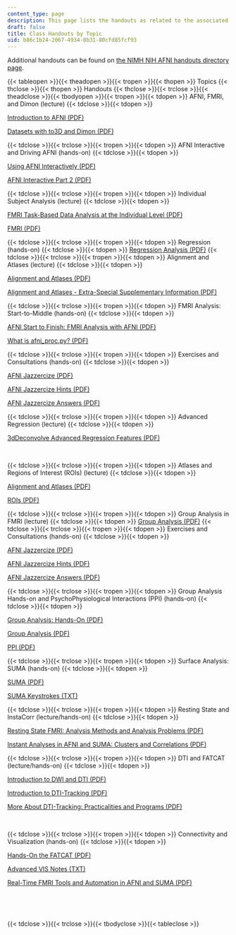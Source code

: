 ```yaml
---
content_type: page
description: This page lists the handouts as related to the associated training topics.
draft: false
title: Class Handouts by Topic
uid: b86c1b24-2067-4934-8b31-80cfd85fcf93
---
```

Additional handouts can be found on [the NIMH NIH AFNI handouts directory page](https://afni.nimh.nih.gov/pub/dist/edu/latest/afni_handouts/).

{{< tableopen >}}{{< theadopen >}}{{< tropen >}}{{< thopen >}}
Topics
{{< thclose >}}{{< thopen >}}
Handouts
{{< thclose >}}{{< trclose >}}{{< theadclose >}}{{< tbodyopen >}}{{< tropen >}}{{< tdopen >}}
AFNI, FMRI, and Dimon (lecture)
{{< tdclose >}}{{< tdopen >}}

[Introduction to AFNI (PDF)](https://afni.nimh.nih.gov/pub/dist/edu/latest/afni_handouts/afni01_intro.pdf)

[Datasets with to3D and Dimon (PDF)](https://afni.nimh.nih.gov/pub/dist/edu/latest/afni_handouts/afni02_to3d.pdf)

{{< tdclose >}}{{< trclose >}}{{< tropen >}}{{< tdopen >}}
AFNI Interactive and Driving AFNI (hands-on)
{{< tdclose >}}{{< tdopen >}}

[Using AFNI Interactively (PDF)](https://afni.nimh.nih.gov/pub/dist/edu/latest/afni_handouts/afni03_interactive.pdf)

[AFNI Interactive Part 2 (PDF)](https://afni.nimh.nih.gov/pub/dist/edu/latest/afni_handouts/AFNI_interactive2.pdf)

{{< tdclose >}}{{< trclose >}}{{< tropen >}}{{< tdopen >}}
Individual Subject Analysis (lecture)
{{< tdclose >}}{{< tdopen >}}

[FMRI Task-Based Data Analysis at the Individual Level (PDF)](https://afni.nimh.nih.gov/pub/dist/edu/latest/afni_handouts/afni22_indiana.pdf)

[FMRI (PDF)](https://afni.nimh.nih.gov/pub/dist/edu/latest/afni_handouts/afni04_fmri.pdf)

{{< tdclose >}}{{< trclose >}}{{< tropen >}}{{< tdopen >}}
Regression (hands-on)
{{< tdclose >}}{{< tdopen >}}
[Regression Analysis (PDF)](https://afni.nimh.nih.gov/pub/dist/edu/latest/afni_handouts/afni05_regression.pdf)
{{< tdclose >}}{{< trclose >}}{{< tropen >}}{{< tdopen >}}
Alignment and Atlases (lecture)
{{< tdclose >}}{{< tdopen >}}

[Alignment and Atlases (PDF)](https://afni.nimh.nih.gov/pub/dist/edu/latest/afni_handouts/afni10_volreg_talairach.pdf)

[Alignment and Atlases - Extra-Special Supplementary Information (PDF)](https://afni.nimh.nih.gov/pub/dist/edu/latest/afni_handouts/afni10_volreg_talairach_extras.pdf) 

{{< tdclose >}}{{< trclose >}}{{< tropen >}}{{< tdopen >}}
FMRI Analysis: Start-to-Middle (hands-on)
{{< tdclose >}}{{< tdopen >}}

[AFNI Start to Finish: FMRI Analysis with AFNI (PDF)](https://afni.nimh.nih.gov/pub/dist/edu/latest/afni_handouts/afni16_start_to_finish.pdf)

[What is afni\_proc.py? (PDF)](https://afni.nimh.nih.gov/pub/dist/edu/latest/afni_handouts/afni_proc.pdf)

{{< tdclose >}}{{< trclose >}}{{< tropen >}}{{< tdopen >}}
Exercises and Consultations (hands-on)
{{< tdclose >}}{{< tdopen >}}

[AFNI Jazzercize (PDF)](https://afni.nimh.nih.gov/pub/dist/edu/latest/afni_handouts/afni19_jazz.pdf)

[AFNI Jazzercize Hints (PDF)](https://afni.nimh.nih.gov/pub/dist/edu/latest/afni_handouts/afni19_jazz_hints.pdf)

[AFNI Jazzercize Answers (PDF)](https://afni.nimh.nih.gov/pub/dist/edu/latest/afni_handouts/afni19_jazz_answers.pdf)

{{< tdclose >}}{{< trclose >}}{{< tropen >}}{{< tdopen >}}
Advanced Regression (lecture)
{{< tdclose >}}{{< tdopen >}}

[3dDeconvolve Advanced Regression Features (PDF)](https://afni.nimh.nih.gov/pub/dist/edu/latest/afni_handouts/afni07_advanced.pdf)

 

{{< tdclose >}}{{< trclose >}}{{< tropen >}}{{< tdopen >}}
Atlases and Regions of Interest (ROIs) (lecture)
{{< tdclose >}}{{< tdopen >}}

[Alignment and Atlases (PDF)](https://afni.nimh.nih.gov/pub/dist/edu/latest/afni_handouts/afni10_volreg_talairach.pdf)

[ROIs (PDF)](https://afni.nimh.nih.gov/pub/dist/edu/latest/afni_handouts/afni11_roi.pdf)

{{< tdclose >}}{{< trclose >}}{{< tropen >}}{{< tdopen >}}
Group Analysis in FMRI (lecture)
{{< tdclose >}}{{< tdopen >}}
[Group Analysis (PDF)](https://afni.nimh.nih.gov/pub/dist/edu/latest/afni_handouts/afni24_GroupAna.pdf)
{{< tdclose >}}{{< trclose >}}{{< tropen >}}{{< tdopen >}}
Exercises and Consultations (hands-on)
{{< tdclose >}}{{< tdopen >}}

[AFNI Jazzercize (PDF)](https://afni.nimh.nih.gov/pub/dist/edu/latest/afni_handouts/afni19_jazz.pdf)

[AFNI Jazzercize Hints (PDF)](https://afni.nimh.nih.gov/pub/dist/edu/latest/afni_handouts/afni19_jazz_hints.pdf)

[AFNI Jazzercize Answers (PDF)](https://afni.nimh.nih.gov/pub/dist/edu/latest/afni_handouts/afni19_jazz_answers.pdf)

{{< tdclose >}}{{< trclose >}}{{< tropen >}}{{< tdopen >}}
Group Analysis Hands-on and PsychoPhysiological Interactions (PPI) (hands-on)
{{< tdclose >}}{{< tdopen >}}

[Group Analysis: Hands-On (PDF)](https://afni.nimh.nih.gov/pub/dist/edu/latest/afni_handouts/afni25_GroupAna_HO.pdf)

[Group Analysis (PDF)](https://afni.nimh.nih.gov/pub/dist/edu/latest/afni_handouts/afni24_GroupAna.pdf)

[PPI (PDF)](https://afni.nimh.nih.gov/pub/dist/edu/latest/afni_handouts/PPI.pdf)

{{< tdclose >}}{{< trclose >}}{{< tropen >}}{{< tdopen >}}
Surface Analysis: SUMA (hands-on)
{{< tdclose >}}{{< tdopen >}}

[SUMA (PDF)](https://afni.nimh.nih.gov/pub/dist/edu/latest/afni_handouts/suma.pdf)

[SUMA Keystrokes (TXT)](https://afni.nimh.nih.gov/pub/dist/edu/latest/afni_handouts/suma_keystrokes.txt)

{{< tdclose >}}{{< trclose >}}{{< tropen >}}{{< tdopen >}}
Resting State and InstaCorr (lecture/hands-on)
{{< tdclose >}}{{< tdopen >}}

[Resting State FMRI: Analysis Methods and Analysis Problems (PDF)](https://afni.nimh.nih.gov/pub/dist/edu/latest/afni_handouts/afni23_restingstate.pdf)

[Instant Analyses in AFNI and SUMA: Clusters and Correlations (PDF)](https://afni.nimh.nih.gov/pub/dist/edu/latest/afni_handouts/afni20_instastuff.pdf)

{{< tdclose >}}{{< trclose >}}{{< tropen >}}{{< tdopen >}}
DTI and FATCAT (lecture/hands-on)
{{< tdclose >}}{{< tdopen >}}

[Introduction to DWI and DTI (PDF)](https://afni.nimh.nih.gov/pub/dist/edu/latest/afni_handouts/FATCAT_01_background_dti.pdf)

[Introduction to DTI-Tracking (PDF)](https://afni.nimh.nih.gov/pub/dist/edu/latest/afni_handouts/FATCAT_02_dti_tracking_intro.pdf)

[More About DTI-Tracking: Practicalities and Programs (PDF)](https://afni.nimh.nih.gov/pub/dist/edu/latest/afni_handouts/FATCAT_03_dti_tracking_funcs.pdf)

 

{{< tdclose >}}{{< trclose >}}{{< tropen >}}{{< tdopen >}}
Connectivity and Visualization (hands-on)
{{< tdclose >}}{{< tdopen >}}

[Hands-On the FATCAT (PDF)](https://afni.nimh.nih.gov/pub/dist/edu/latest/afni_handouts/FATCAT_HO.pdf)

[Advanced VIS Notes (TXT)](https://afni.nimh.nih.gov/pub/dist/edu/latest/afni_handouts/advanced_vis_notes.txt)

[Real-Time FMRI Tools and Automation in AFNI and SUMA (PDF)](https://afni.nimh.nih.gov/pub/dist/edu/latest/afni_handouts/Driving_Afni+Suma.pdf)

 

 

{{< tdclose >}}{{< trclose >}}{{< tbodyclose >}}{{< tableclose >}}